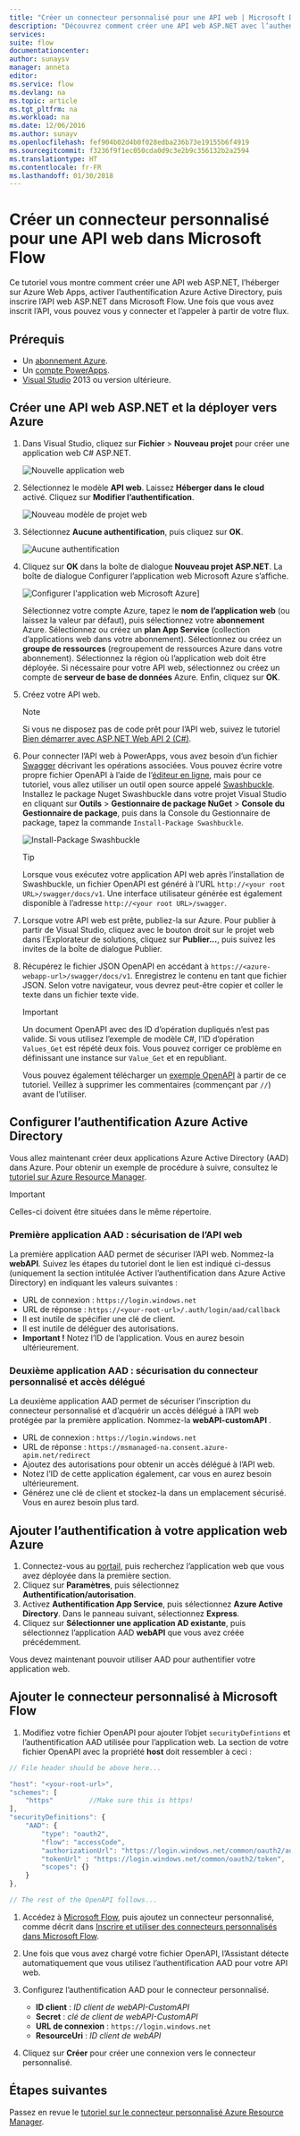 ```yaml
---
title: "Créer un connecteur personnalisé pour une API web | Microsoft Docs"
description: "Découvrez comment créer une API web ASP.NET avec l’authentification Azure Active Directory dans Microsoft Flow."
services: 
suite: flow
documentationcenter: 
author: sunaysv
manager: anneta
editor: 
ms.service: flow
ms.devlang: na
ms.topic: article
ms.tgt_pltfrm: na
ms.workload: na
ms.date: 12/06/2016
ms.author: sunayv
ms.openlocfilehash: fef904b02d4b0f028edba236b73e19155b6f4919
ms.sourcegitcommit: f3236f9f1ec050cda0d9c3e2b9c356132b2a2594
ms.translationtype: HT
ms.contentlocale: fr-FR
ms.lasthandoff: 01/30/2018
---
```

# <a name="build-a-custom-connector-for-a-web-api-in-microsoft-flow"></a>Créer un connecteur personnalisé pour une API web dans Microsoft Flow
Ce tutoriel vous montre comment créer une API web ASP.NET, l’héberger sur Azure Web Apps, activer l’authentification Azure Active Directory, puis inscrire l’API web ASP.NET dans Microsoft Flow. Une fois que vous avez inscrit l’API, vous pouvez vous y connecter et l’appeler à partir de votre flux. 

## <a name="prerequisites"></a>Prérequis
* Un [abonnement Azure](https://azure.microsoft.com/free/).
* Un [compte PowerApps](https://powerapps.microsoft.com).
* [Visual Studio](https://www.visualstudio.com/vs/) 2013 ou version ultérieure.

## <a name="create-an-aspnet-web-api-and-deploy-it-to-azure"></a>Créer une API web ASP.NET et la déployer vers Azure
1. Dans Visual Studio, cliquez sur **Fichier** > **Nouveau projet** pour créer une application web C# ASP.NET.
   
    ![Nouvelle application web](./media/customapi-web-api-tutorial/newwebapp.png)
2. Sélectionnez le modèle **API web**.  Laissez **Héberger dans le cloud** activé.  Cliquez sur **Modifier l’authentification**.
   
    ![Nouveau modèle de projet web](./media/customapi-web-api-tutorial/new-web-api.png)
3. Sélectionnez **Aucune authentification**, puis cliquez sur **OK**.
   
    ![Aucune authentification](./media/customapi-web-api-tutorial/noauth.png)
4. Cliquez sur **OK** dans la boîte de dialogue **Nouveau projet ASP.NET**.  La boîte de dialogue Configurer l’application web Microsoft Azure s’affiche.
   
    ![Configurer l'application web Microsoft Azure](./media/customapi-web-api-tutorial/azure-publishing.png)]
   
    Sélectionnez votre compte Azure, tapez le **nom de l’application web** (ou laissez la valeur par défaut), puis sélectionnez votre **abonnement** Azure.  Sélectionnez ou créez un **plan App Service** (collection d’applications web dans votre abonnement).  Sélectionnez ou créez un **groupe de ressources** (regroupement de ressources Azure dans votre abonnement).  Sélectionnez la région où l’application web doit être déployée.  Si nécessaire pour votre API web, sélectionnez ou créez un compte de **serveur de base de données** Azure.  Enfin, cliquez sur **OK**.
5. Créez votre API web.
   
   > [!NOTE]
   > Si vous ne disposez pas de code prêt pour l’API web, suivez le tutoriel [Bien démarrer avec ASP.NET Web API 2 (C#)](https://www.asp.net/web-api/overview/getting-started-with-aspnet-web-api/tutorial-your-first-web-api).
   > 
   > 
6. Pour connecter l’API web à PowerApps, vous avez besoin d’un fichier [Swagger](http://swagger.io/) décrivant les opérations associées.  Vous pouvez écrire votre propre fichier OpenAPI à l’aide de l’[éditeur en ligne](http://editor.swagger.io/), mais pour ce tutoriel, vous allez utiliser un outil open source appelé [Swashbuckle](https://github.com/domaindrivendev/Swashbuckle/blob/master/README.md).  Installez le package Nuget Swashbuckle dans votre projet Visual Studio en cliquant sur **Outils** > **Gestionnaire de package NuGet** > **Console du Gestionnaire de package**, puis dans la Console du Gestionnaire de package, tapez la commande `Install-Package Swashbuckle`.
   
    ![Install-Package Swashbuckle](./media/customapi-web-api-tutorial/swashbuckle-console.png)
   
   > [!TIP]
   > Lorsque vous exécutez votre application API web après l’installation de Swashbuckle, un fichier OpenAPI est généré à l’URL `http://<your root URL>/swagger/docs/v1`.  Une interface utilisateur générée est également disponible à l’adresse `http://<your root URL>/swagger`.
   > 
   > 
7. Lorsque votre API web est prête, publiez-la sur Azure. Pour publier à partir de Visual Studio, cliquez avec le bouton droit sur le projet web dans l’Explorateur de solutions, cliquez sur **Publier...**, puis suivez les invites de la boîte de dialogue Publier.
8. Récupérez le fichier JSON OpenAPI en accédant à `https://<azure-webapp-url>/swagger/docs/v1`.  Enregistrez le contenu en tant que fichier JSON.  Selon votre navigateur, vous devrez peut-être copier et coller le texte dans un fichier texte vide.   
   
   > [!IMPORTANT]
   > Un document OpenAPI avec des ID d’opération dupliqués n’est pas valide. Si vous utilisez l’exemple de modèle C#, l’ID d’opération `Values_Get` est répété deux fois. Vous pouvez corriger ce problème en définissant une instance sur `Value_Get` et en republiant.
   > 
   > Vous pouvez également télécharger un [exemple OpenAPI](https://pwrappssamples.blob.core.windows.net/samples/webAPI.json) à partir de ce tutoriel. Veillez à supprimer les commentaires (commençant par `//`) avant de l’utiliser.
   > 
   > 

## <a name="set-up-azure-active-directory-authentication"></a>Configurer l’authentification Azure Active Directory
Vous allez maintenant créer deux applications Azure Active Directory (AAD) dans Azure.  Pour obtenir un exemple de procédure à suivre, consultez le [tutoriel sur Azure Resource Manager](customapi-azure-resource-manager-tutorial.md#enable-authentication-in-azure-active-directory).

> [!IMPORTANT]
> Celles-ci doivent être situées dans le même répertoire.
> 
> 

### <a name="first-aad-application-securing-the-web-api"></a>Première application AAD : sécurisation de l’API web
La première application AAD permet de sécuriser l’API web. Nommez-la **webAPI**.  Suivez les étapes du tutoriel dont le lien est indiqué ci-dessus (uniquement la section intitulée Activer l’authentification dans Azure Active Directory) en indiquant les valeurs suivantes :

* URL de connexion : `https://login.windows.net`
* URL de réponse : `https://<your-root-url>/.auth/login/aad/callback`
* Il est inutile de spécifier une clé de client.
* Il est inutile de déléguer des autorisations.
* **Important !** Notez l’ID de l’application.  Vous en aurez besoin ultérieurement.

### <a name="second-aad-application-securing-the-custom-connector-and-delegated-access"></a>Deuxième application AAD : sécurisation du connecteur personnalisé et accès délégué
La deuxième application AAD permet de sécuriser l’inscription du connecteur personnalisé et d’acquérir un accès délégué à l’API web protégée par la première application. Nommez-la **webAPI-customAPI** .

* URL de connexion : `https://login.windows.net`
* URL de réponse : `https://msmanaged-na.consent.azure-apim.net/redirect`
* Ajoutez des autorisations pour obtenir un accès délégué à l’API web.
* Notez l’ID de cette application également, car vous en aurez besoin ultérieurement.
* Générez une clé de client et stockez-la dans un emplacement sécurisé. Vous en aurez besoin plus tard.

## <a name="add-authentication-to-your-azure-web-app"></a>Ajouter l’authentification à votre application web Azure
1. Connectez-vous au [portail](https://portal.azure.com), puis recherchez l’application web que vous avez déployée dans la première section.
2. Cliquez sur **Paramètres**, puis sélectionnez **Authentification/autorisation**.
3. Activez **Authentification App Service**, puis sélectionnez **Azure Active Directory**.  Dans le panneau suivant, sélectionnez **Express**.  
4. Cliquez sur **Sélectionner une application AD existante**, puis sélectionnez l’application AAD **webAPI** que vous avez créée précédemment.

Vous devez maintenant pouvoir utiliser AAD pour authentifier votre application web.

## <a name="add-the-custom-connector-to-microsoft-flow"></a>Ajouter le connecteur personnalisé à Microsoft Flow
1. Modifiez votre fichier OpenAPI pour ajouter l’objet `securityDefintions` et l’authentification AAD utilisée pour l’application web. La section de votre fichier OpenAPI avec la propriété **host** doit ressembler à ceci :

```javascript
// File header should be above here...

"host": "<your-root-url>",
"schemes": [
    "https"         //Make sure this is https!
],
"securityDefinitions": {
    "AAD": {
        "type": "oauth2",
        "flow": "accessCode",
        "authorizationUrl": "https://login.windows.net/common/oauth2/authorize",
        "tokenUrl" : "https://login.windows.net/common/oauth2/token",
        "scopes": {}
    }
},

// The rest of the OpenAPI follows...
```

1. Accédez à [Microsoft Flow](https://flow.powerapps.com), puis ajoutez un connecteur personnalisé, comme décrit dans [Inscrire et utiliser des connecteurs personnalisés dans Microsoft Flow](register-custom-api.md).
2. Une fois que vous avez chargé votre fichier OpenAPI, l’Assistant détecte automatiquement que vous utilisez l’authentification AAD pour votre API web.
3. Configurez l’authentification AAD pour le connecteur personnalisé.  
   
   * **ID client** : *ID client de webAPI-CustomAPI*
   * **Secret** : *clé de client de webAPI-CustomAPI*
   * **URL de connexion** : `https://login.windows.net`
   * **ResourceUri** : *ID client de webAPI*
4. Cliquez sur **Créer** pour créer une connexion vers le connecteur personnalisé.

## <a name="next-steps"></a>Étapes suivantes
Passez en revue le [tutoriel sur le connecteur personnalisé Azure Resource Manager](customapi-azure-resource-manager-tutorial.md).

